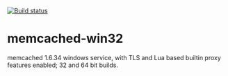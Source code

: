 [![Build status](https://ci.appveyor.com/api/projects/status/6fq5on94pp3i87kj?svg=true&passingText=MSVC%20Passing&failingText=MSVC%20Failing&pendingText=MSVC%20Pending)](https://ci.appveyor.com/project/adamyg/memcached-win32-msvc/)

# memcached-win32

memcached 1.6.34 windows service, with TLS and Lua based builtin proxy features enabled; 32 and 64 bit builds.

